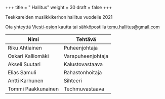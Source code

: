 +++
title = " Hallitus"
weight = 30
draft = false
+++

Teekkareiden musiikkikerhon hallitus vuodelle 2021

Ota yhteyttä [Viesti-osion](#contact) kautta tai sähköpostilla temu.hallitus@gmail.com

| Nimi               | Tehtävä           |
| ------------------ | ----------------- |
| Riku Ahtiainen     | Puheenjohtaja     |
| Oskari Kalliomäki  | Varapuheenjohtaja |
| Akseli Suutari     | Kalustovastaava   |
| Elias Samuli       | Rahastonhoitaja   |
| Antti Karhunen     | Sihteeri          |
| Tommi Paakkunainen | Techmuvastaava    |
